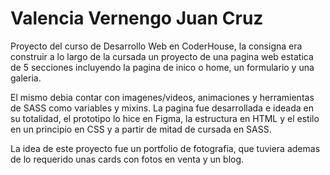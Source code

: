 # Valencia Vernengo Juan Cruz

Proyecto del curso de Desarrollo Web en CoderHouse, la consigna era construir a lo largo de la cursada un proyecto de una pagina web estatica de 5 secciones incluyendo la pagina de inico o home, un formulario y una galeria.

El mismo debia contar con imagenes/videos, animaciones y herramientas de SASS como variables y mixins.
La pagina fue desarrollada e ideada en su totalidad, el prototipo lo hice en Figma, la estructura en HTML y el estilo en un principio en CSS y a partir de mitad de cursada en SASS.

La idea de este proyecto fue un portfolio de fotografia, que tuviera ademas de lo requerido unas cards con fotos en venta y un blog. 
